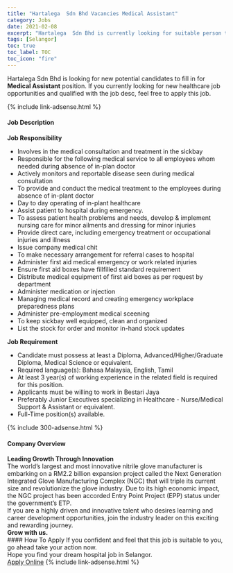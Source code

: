 ```yaml
---
title: "Hartalega  Sdn Bhd Vacancies Medical Assistant" 
category: Jobs 
date: 2021-02-08 
excerpt: "Hartalega  Sdn Bhd is currently looking for suitable person to fill in the Medical Assistant which positioned at Selangor" 
tags: [Selangor] 
toc: true 
toc_label: TOC 
toc_icon: "fire" 
--- 
```


<p>Hartalega  Sdn Bhd is looking for new potential candidates to fill in for <b>Medical Assistant</b> position. If you currently looking for new healthcare job opportunities and qualified with the job desc, feel free to apply this job.
</p>{% include link-adsense.html %} 
<div><div><h4>Job Description</h4></div><div><div><span><div><div><strong>Job Responsibility&#160;&#160;</strong></div><ul><li>Involves in the medical consultation and treatment in the sickbay</li><li>Responsible for the following medical service to all employees whom needed during absence of in-plan doctor</li><li>Actively monitors and reportable disease seen during medical consultation</li><li>To provide and conduct the medical treatment to the employees during absence of in-plant doctor</li><li>Day to day operating of in-plant healthcare</li><li>Assist patient to hospital during emergency.</li><li>To assess patient health problems and needs, develop &amp; implement nursing care for minor ailments and dressing for minor injuries</li><li>Provide direct care, including emergency treatment or occupational injuries and illness</li><li>Issue company medical chit</li><li>To make necessary arrangement for referral cases to hospital</li><li>Administer first aid medical emergency or work related injuries</li><li>Ensure first aid boxes have fillfilled standard requirement</li><li>Distribute medical equipment of first aid boxes as per request by department</li><li>Administer medication or injection</li><li>Managing medical record and creating emergency workplace preparedness plans</li><li>Administer pre-employment medical sceening</li><li>To keep sickbay well equipped, clean and organized</li><li>List the stock for order and monitor in-hand stock updates</li></ul><div><strong>Job Requirement&#160;</strong></div><ul><li>Candidate must possess at least a Diploma, Advanced/Higher/Graduate Diploma, Medical Science or equivalent.</li><li>Required language(s): Bahasa Malaysia, English, Tamil</li><li>At least 3 year(s) of working experience in the related field is required for this position.</li><li>Applicants must be willing to work in Bestari Jaya</li><li>Preferably Junior Executives specializing in Healthcare - Nurse/Medical Support &amp; Assistant or equivalent.</li><li>Full-Time position(s) available.</li></ul></div></span></div></div></div> 
{% include 300-adsense.html %} 
<div><div><h4>Company Overview</h4></div><div><div><span><div><div>
<div>
<strong>Leading Growth Through Innovation</strong></div>
<div>
		The world&#8217;s largest and most innovative nitrile glove manufacturer is embarking on a RM2.2 billion expansion project called the Next Generation Integrated Glove Manufacturing Complex (NGC) that will triple its current size and revolutionize the glove industry. Due to its high economic impact, the NGC project has been accorded Entry Point Project (EPP) status under the government&#8217;s ETP.</div>
<div>
		If you are a highly driven and innovative talent who desires learning and career development opportunities, join the industry leader on this exciting and rewarding journey.</div>
<div>
<strong>Grow with us.</strong></div>
</div></div></span></div></div></div> 
#### How To Apply 
If you confident and feel that this job is suitable to you, go ahead take your action now. <br/> 
Hope you find your dream hospital job in Selangor. <br/> 
<a href="https://www.jobstreet.com.my/en/job/medical-assistant-4474828?jobId=jobstreet-my-job-4474828" class="btn btn--warning" target="_blank" rel="nofollow noopenner">Apply Online</a> 
{% include link-adsense.html %} 